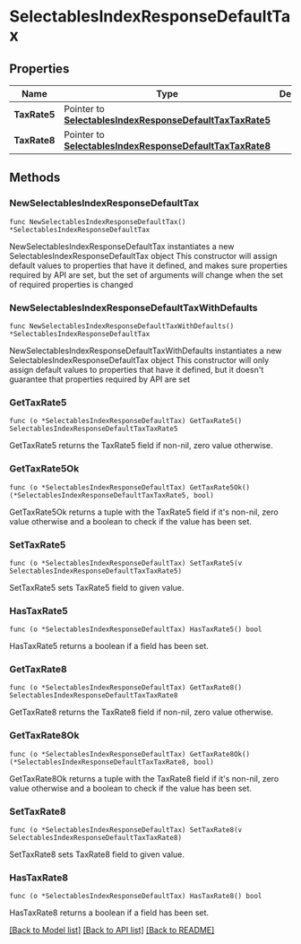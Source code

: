 # SelectablesIndexResponseDefaultTax

## Properties

Name | Type | Description | Notes
------------ | ------------- | ------------- | -------------
**TaxRate5** | Pointer to [**SelectablesIndexResponseDefaultTaxTaxRate5**](SelectablesIndexResponseDefaultTaxTaxRate5.md) |  | [optional] 
**TaxRate8** | Pointer to [**SelectablesIndexResponseDefaultTaxTaxRate8**](SelectablesIndexResponseDefaultTaxTaxRate8.md) |  | [optional] 

## Methods

### NewSelectablesIndexResponseDefaultTax

`func NewSelectablesIndexResponseDefaultTax() *SelectablesIndexResponseDefaultTax`

NewSelectablesIndexResponseDefaultTax instantiates a new SelectablesIndexResponseDefaultTax object
This constructor will assign default values to properties that have it defined,
and makes sure properties required by API are set, but the set of arguments
will change when the set of required properties is changed

### NewSelectablesIndexResponseDefaultTaxWithDefaults

`func NewSelectablesIndexResponseDefaultTaxWithDefaults() *SelectablesIndexResponseDefaultTax`

NewSelectablesIndexResponseDefaultTaxWithDefaults instantiates a new SelectablesIndexResponseDefaultTax object
This constructor will only assign default values to properties that have it defined,
but it doesn't guarantee that properties required by API are set

### GetTaxRate5

`func (o *SelectablesIndexResponseDefaultTax) GetTaxRate5() SelectablesIndexResponseDefaultTaxTaxRate5`

GetTaxRate5 returns the TaxRate5 field if non-nil, zero value otherwise.

### GetTaxRate5Ok

`func (o *SelectablesIndexResponseDefaultTax) GetTaxRate5Ok() (*SelectablesIndexResponseDefaultTaxTaxRate5, bool)`

GetTaxRate5Ok returns a tuple with the TaxRate5 field if it's non-nil, zero value otherwise
and a boolean to check if the value has been set.

### SetTaxRate5

`func (o *SelectablesIndexResponseDefaultTax) SetTaxRate5(v SelectablesIndexResponseDefaultTaxTaxRate5)`

SetTaxRate5 sets TaxRate5 field to given value.

### HasTaxRate5

`func (o *SelectablesIndexResponseDefaultTax) HasTaxRate5() bool`

HasTaxRate5 returns a boolean if a field has been set.

### GetTaxRate8

`func (o *SelectablesIndexResponseDefaultTax) GetTaxRate8() SelectablesIndexResponseDefaultTaxTaxRate8`

GetTaxRate8 returns the TaxRate8 field if non-nil, zero value otherwise.

### GetTaxRate8Ok

`func (o *SelectablesIndexResponseDefaultTax) GetTaxRate8Ok() (*SelectablesIndexResponseDefaultTaxTaxRate8, bool)`

GetTaxRate8Ok returns a tuple with the TaxRate8 field if it's non-nil, zero value otherwise
and a boolean to check if the value has been set.

### SetTaxRate8

`func (o *SelectablesIndexResponseDefaultTax) SetTaxRate8(v SelectablesIndexResponseDefaultTaxTaxRate8)`

SetTaxRate8 sets TaxRate8 field to given value.

### HasTaxRate8

`func (o *SelectablesIndexResponseDefaultTax) HasTaxRate8() bool`

HasTaxRate8 returns a boolean if a field has been set.


[[Back to Model list]](../README.md#documentation-for-models) [[Back to API list]](../README.md#documentation-for-api-endpoints) [[Back to README]](../README.md)


